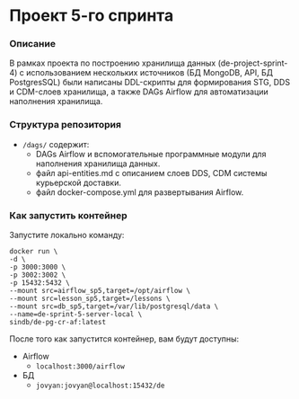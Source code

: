 # Проект 5-го спринта

### Описание
В рамках проекта по построению хранилища данных (de-project-sprint-4) с использованием нескольких источников (БД MongoDB, API, БД PostgresSQL) были написаны DDL-скрипты для формирования STG, DDS и CDM-слоев хранилища, а также DAGs Airflow для автоматизации наполнения хранилища. 

### Структура репозитория
- `/dags/` содержит:
	- DAGs Airflow и вспомогательные программные модули для наполнения хранилища данных.
	- файл api-entities.md с описанием слоев DDS, CDM системы курьерской доставки.
	- файл docker-compose.yml для развертывания Airflow.


### Как запустить контейнер
Запустите локально команду:

```
docker run \
-d \
-p 3000:3000 \
-p 3002:3002 \
-p 15432:5432 \
--mount src=airflow_sp5,target=/opt/airflow \
--mount src=lesson_sp5,target=/lessons \
--mount src=db_sp5,target=/var/lib/postgresql/data \
--name=de-sprint-5-server-local \
sindb/de-pg-cr-af:latest
```

После того как запустится контейнер, вам будут доступны:
- Airflow
	- `localhost:3000/airflow`
- БД
	- `jovyan:jovyan@localhost:15432/de`
